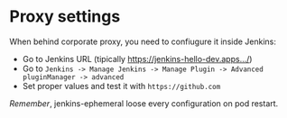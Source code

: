 # Proxy settings

When behind corporate proxy, you need to confiugure it inside Jenkins:

- Go to Jenkins URL (tipically https://jenkins-hello-dev.apps.../) 
- Go to `Jenkins -> Manage Jenkins -> Manage Plugin -> Advanced pluginManager -> advanced`
- Set proper values and test it with `https://github.com`

*Remember*, jenkins-ephemeral loose every configuration on pod restart.
